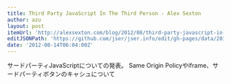 ```yaml
---
title: Third Party JavaScript In The Third Person - Alex Sexton
author: azu
layout: post
itemUrl: 'http://alexsexton.com/blog/2012/08/third-party-javascript-in-the-third-person'
editJSONPath: 'https://github.com/jser/jser.info/edit/gh-pages/data/2012/08/index.json'
date: '2012-08-14T06:04:00Z'
---
```

サードパーティJavaScriptについての発表。
Same Origin Policyやiframe、サードパーティボタンのキャシュについて
